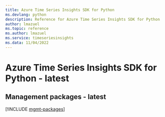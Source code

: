 ```yaml
---
title: Azure Time Series Insights SDK for Python
ms.devlang: python
description: Reference for Azure Time Series Insights SDK for Python
author: lmazuel
ms.topic: reference
ms.author: lmazuel
ms.service: timeseriesinsights
ms.data: 11/04/2022
---
```

# Azure Time Series Insights SDK for Python - latest

## Management packages - latest
[!INCLUDE [mgmt-packages](time-series-insights-mgmt-index.md)]